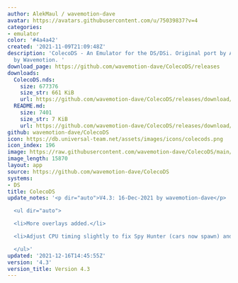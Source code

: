 ```yaml
---
author: AlekMaul / wavemotion-dave
avatar: https://avatars.githubusercontent.com/u/75039837?v=4
categories:
- emulator
color: '#4a4a42'
created: '2021-11-09T21:09:48Z'
description: 'ColecoDS - An Emulator for the DS/DSi. Original port by Alekmaul. Phoenix-Edition
  by Wavemotion. '
download_page: https://github.com/wavemotion-dave/ColecoDS/releases
downloads:
  ColecoDS.nds:
    size: 677376
    size_str: 661 KiB
    url: https://github.com/wavemotion-dave/ColecoDS/releases/download/4.3/ColecoDS.nds
  README.md:
    size: 7401
    size_str: 7 KiB
    url: https://github.com/wavemotion-dave/ColecoDS/releases/download/4.3/README.md
github: wavemotion-dave/ColecoDS
icon: https://db.universal-team.net/assets/images/icons/colecods.png
icon_index: 196
image: https://raw.githubusercontent.com/wavemotion-dave/ColecoDS/main/arm9/gfx_data/pdev_tbg0.png
image_length: 15870
layout: app
source: https://github.com/wavemotion-dave/ColecoDS
systems:
- DS
title: ColecoDS
update_notes: '<p dir="auto">V4.3: 16-Dec-2021 by wavemotion-dave</p>

  <ul dir="auto">

  <li>More overlays added.</li>

  <li>Adjust CPU timing slightly to fix Spy Hunter (cars now spawn) and Frantic.</li>

  </ul>'
updated: '2021-12-16T14:45:55Z'
version: '4.3'
version_title: Version 4.3
---
```

